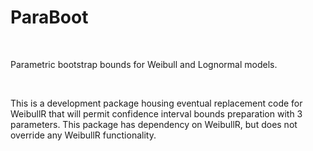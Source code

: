 ParaBoot
========

 

Parametric bootstrap bounds for Weibull and Lognormal models.

 

This is a development package housing eventual replacement code for WeibullR
that will permit confidence interval bounds preparation with 3 parameters.  This
package has dependency on WeibullR, but does not override any WeibullR
functionality.

 
